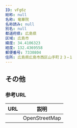 ```yaml
---
ID: vFg6z
総称: null
名称: 竜華院
名称読み: null
別名: null
都道府県: 広島県
区域: 広島市
緯度: 34.4106323
経度: 132.4369558
郵便番号: 7330804
住所: 広島県広島市西区山手町２３−１
---
```


## その他

### 参考URL

| URL | 説明          |
| --- | ------------- |
|     | OpenStreetMap |
